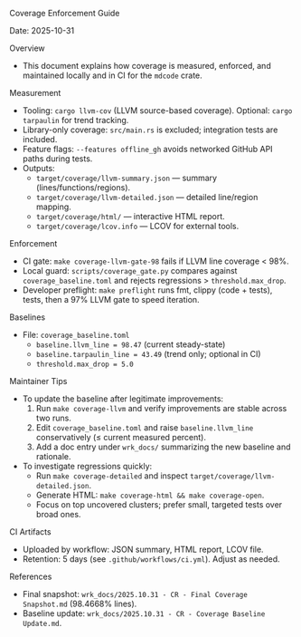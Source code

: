 Coverage Enforcement Guide

Date: 2025-10-31

Overview
- This document explains how coverage is measured, enforced, and maintained locally and in CI for the `mdcode` crate.

Measurement
- Tooling: `cargo llvm-cov` (LLVM source-based coverage). Optional: `cargo tarpaulin` for trend tracking.
- Library-only coverage: `src/main.rs` is excluded; integration tests are included.
- Feature flags: `--features offline_gh` avoids networked GitHub API paths during tests.
- Outputs:
  - `target/coverage/llvm-summary.json` — summary (lines/functions/regions).
  - `target/coverage/llvm-detailed.json` — detailed line/region mapping.
  - `target/coverage/html/` — interactive HTML report.
  - `target/coverage/lcov.info` — LCOV for external tools.

Enforcement
- CI gate: `make coverage-llvm-gate-98` fails if LLVM line coverage < 98%.
- Local guard: `scripts/coverage_gate.py` compares against `coverage_baseline.toml` and rejects regressions > `threshold.max_drop`.
- Developer preflight: `make preflight` runs fmt, clippy (code + tests), tests, then a 97% LLVM gate to speed iteration.

Baselines
- File: `coverage_baseline.toml`
  - `baseline.llvm_line = 98.47` (current steady-state)
  - `baseline.tarpaulin_line = 43.49` (trend only; optional in CI)
  - `threshold.max_drop = 5.0`

Maintainer Tips
- To update the baseline after legitimate improvements:
  1. Run `make coverage-llvm` and verify improvements are stable across two runs.
  2. Edit `coverage_baseline.toml` and raise `baseline.llvm_line` conservatively (≤ current measured percent).
  3. Add a doc entry under `wrk_docs/` summarizing the new baseline and rationale.
- To investigate regressions quickly:
  - Run `make coverage-detailed` and inspect `target/coverage/llvm-detailed.json`.
  - Generate HTML: `make coverage-html && make coverage-open`.
  - Focus on top uncovered clusters; prefer small, targeted tests over broad ones.

CI Artifacts
- Uploaded by workflow: JSON summary, HTML report, LCOV file.
- Retention: 5 days (see `.github/workflows/ci.yml`). Adjust as needed.

References
- Final snapshot: `wrk_docs/2025.10.31 - CR - Final Coverage Snapshot.md` (98.4668% lines).
- Baseline update: `wrk_docs/2025.10.31 - CR - Coverage Baseline Update.md`.
